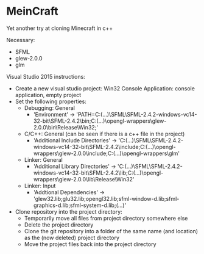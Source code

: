 # MeinCraft
Yet another try at cloning Minecraft in c++

Necessary:
* SFML
* glew-2.0.0
* glm

Visual Studio 2015 instructions:
* Create a new visual studio project: Win32 Console Application: console application, empty project
* Set the following properties:
  + Debugging: General
    - 'Environment' -> 'PATH=C:\(...)\SFML\SFML-2.4.2-windows-vc14-32-bit\SFML-2.4.2\bin;C:\(...)\opengl-wrappers\glew-2.0.0\bin\Release\Win32;'
  + C/C++: General (can be seen if there is a c++ file in the project)
    - 'Additional Include Directories' -> 'C:\(...)\SFML\SFML-2.4.2-windows-vc14-32-bit\SFML-2.4.2\include;C:\(...)\opengl-wrappers\glew-2.0.0\include;C:\(...)\opengl-wrappers\glm'
  + Linker: General
    - 'Additional Library Directories' -> 'C:\(...)\SFML\SFML-2.4.2-windows-vc14-32-bit\SFML-2.4.2\lib;C:\(...)\opengl-wrappers\glew-2.0.0\lib\Release\Win32'
  + Linker: Input
    - 'Addtional Dependencies' -> 'glew32.lib;glu32.lib;opengl32.lib;sfml-window-d.lib;sfml-graphics-d.lib;sfml-system-d.lib;(...)'
* Clone repository into the project directory:
  + Temporarily move all files from project directory somewhere else
  + Delete the project directory
  + Clone the git repository into a folder of the same name (and location) as the (now deleted) project directory
  + Move the project files back into the project directory